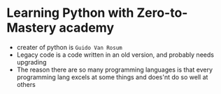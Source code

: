 # Learning Python with Zero-to-Mastery academy

- creater of python is `Guido Van Rosum`
- Legacy code is a code written in an old version, and probably needs upgrading
- The reason there are so many programming languages is that every programming lang excels at some things and does'nt do so well at others
